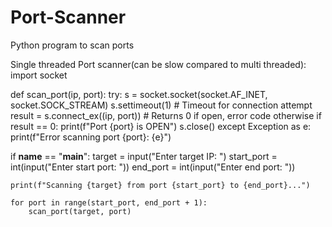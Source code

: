 # Port-Scanner
Python program to scan ports

Single threaded Port scanner(can be slow compared to multi threaded):
import socket

def scan_port(ip, port):
    try:
        s = socket.socket(socket.AF_INET, socket.SOCK_STREAM)
        s.settimeout(1)  # Timeout for connection attempt
        result = s.connect_ex((ip, port))  # Returns 0 if open, error code otherwise
        if result == 0:
            print(f"Port {port} is OPEN")
        s.close()
    except Exception as e:
        print(f"Error scanning port {port}: {e}")

if __name__ == "__main__":
    target = input("Enter target IP: ")
    start_port = int(input("Enter start port: "))
    end_port = int(input("Enter end port: "))

    print(f"Scanning {target} from port {start_port} to {end_port}...")

    for port in range(start_port, end_port + 1):
        scan_port(target, port)


